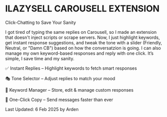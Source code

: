 # ILAZYSELL CAROUSELL EXTENSION

Click-Chatting to Save Your Sanity

I got tired of typing the same replies on Carousell, so I made an extension that doesn't inject scripts or scrape servers. Now, I just highlight keywords, get instant response suggestions, and tweak the tone with a slider (Friendly, Neutral, or "Damn CB") based on how the conversatzion is going. I can also manage my own keyword-based responses and reply with one click. It’s simple, I save time and my sanity.

✅ Instant Replies – Highlight keywords to fetch smart responses

🎭 Tone Selector – Adjust replies to match your mood

📂 Keyword Manager – Store, edit & manage custom responses

🔗 One-Click Copy – Send messages faster than ever

Last Updated: 6 Feb 2025 by Arden

